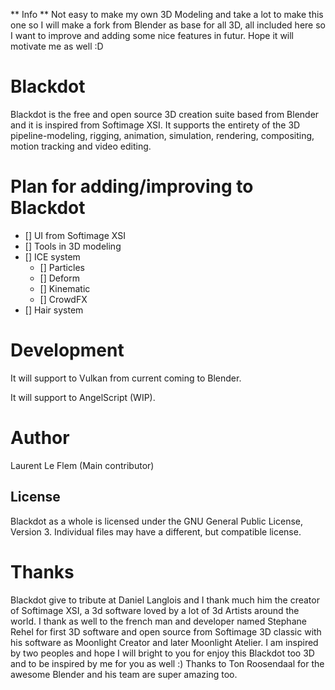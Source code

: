 <!--
Keep this document short & concise,
linking to external resources instead of including content in-line.
See 'release/text/readme.html' for the end user read-me.
-->

** Info **
Not easy to make my own 3D Modeling and take a lot to make this one so I will make a fork from Blender as base for all 3D,
all included here so I want to improve and adding some nice features in futur. Hope it will motivate me as well :D


Blackdot
=======

Blackdot is the free and open source 3D creation suite based from Blender and it is inspired from Softimage XSI.
It supports the entirety of the 3D pipeline-modeling, rigging, animation, simulation, rendering, compositing,
motion tracking and video editing.


Plan for adding/improving to Blackdot
============

- [] UI from Softimage XSI
- [] Tools in 3D modeling
- [] ICE system
	- [] Particles
	- [] Deform
	- [] Kinematic
	- [] CrowdFX
- [] Hair system


Development
============

It will support to Vulkan from current coming to Blender.

It will support to AngelScript (WIP).


Author
============

Laurent Le Flem (Main contributor)


License
-------

Blackdot as a whole is licensed under the GNU General Public License, Version 3.
Individual files may have a different, but compatible license.


Thanks
=============

Blackdot give to tribute at Daniel Langlois and I thank much him the creator of Softimage XSI, a 3d software loved by a lot of 3d Artists around the world. 
I thank as well to the french man and developer named Stephane Rehel for first 3D software and open source from Softimage 3D classic with his software as Moonlight Creator and later Moonlight Atelier. 
I am inspired by two peoples and hope I will bright to you for enjoy this Blackdot too 3D and to be inspired by me for you as well :)
Thanks to Ton Roosendaal for the awesome Blender and his team are super amazing too.